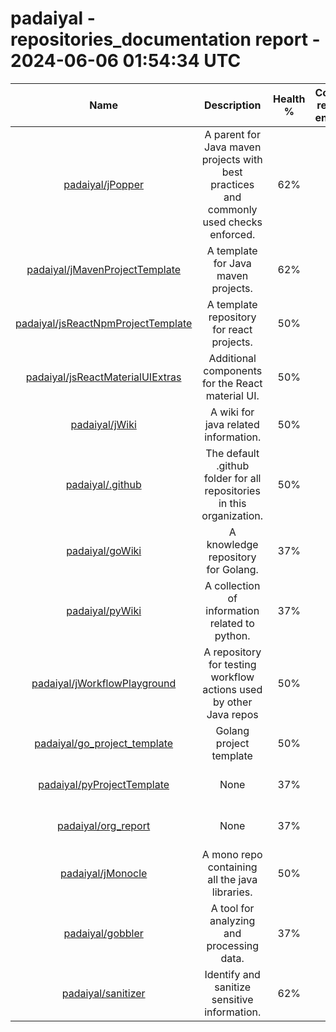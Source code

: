
padaiyal - repositories_documentation report - 2024-06-06 01:54:34 UTC
======================================================================
  

|Name|Description|Health %|Content reports enabled|Code of Conduct|Contributing Guide|Issue template|Pull request template|License|README|Stars|
| :---: | :---: | :---: | :---: | :---: | :---: | :---: | :---: | :---: | :---: | :---: |
|[padaiyal/jPopper](https://github.com/padaiyal/jPopper)|A parent for Java maven projects with best practices and commonly used checks enforced. |62%|✅|❌|❌|❌|✅|Apache License 2.0|✅|3|
|[padaiyal/jMavenProjectTemplate](https://github.com/padaiyal/jMavenProjectTemplate)|A template for Java maven projects.|62%|✅|❌|❌|❌|✅|Apache License 2.0|✅|2|
|[padaiyal/jsReactNpmProjectTemplate](https://github.com/padaiyal/jsReactNpmProjectTemplate)|A template repository for react projects.|50%|❌|❌|❌|❌|✅|Apache License 2.0|✅|2|
|[padaiyal/jsReactMaterialUIExtras](https://github.com/padaiyal/jsReactMaterialUIExtras)|Additional components for the React material UI.|50%|❌|❌|❌|❌|✅|Apache License 2.0|✅|2|
|[padaiyal/jWiki](https://github.com/padaiyal/jWiki)|A wiki for java related information.|50%|❌|❌|❌|❌|✅|Apache License 2.0|✅|0|
|[padaiyal/.github](https://github.com/padaiyal/.github)|The default .github folder for all repositories in this organization.|50%|❌|❌|❌|❌|✅|Apache License 2.0|✅|2|
|[padaiyal/goWiki](https://github.com/padaiyal/goWiki)|A knowledge repository for Golang.|37%|❌|❌|❌|❌|✅|Apache License 2.0|❌|1|
|[padaiyal/pyWiki](https://github.com/padaiyal/pyWiki)|A collection of information related to python. |37%|❌|❌|❌|❌|✅|🤷‍|✅|2|
|[padaiyal/jWorkflowPlayground](https://github.com/padaiyal/jWorkflowPlayground)|A repository for testing workflow actions used by other Java repos|50%|❌|❌|❌|❌|✅|Apache License 2.0|✅|0|
|[padaiyal/go_project_template](https://github.com/padaiyal/go_project_template)|Golang project template|50%|❌|❌|❌|❌|✅|Apache License 2.0|✅|0|
|[padaiyal/pyProjectTemplate](https://github.com/padaiyal/pyProjectTemplate)|None|37%|❌|❌|❌|❌|✅|Apache License 2.0|✅|0|
|[padaiyal/org_report](https://github.com/padaiyal/org_report)|None|37%|❌|❌|❌|❌|✅|Apache License 2.0|✅|2|
|[padaiyal/jMonocle](https://github.com/padaiyal/jMonocle)|A mono repo containing all the java libraries.|50%|❌|❌|❌|❌|✅|Apache License 2.0|✅|1|
|[padaiyal/gobbler](https://github.com/padaiyal/gobbler)|A tool for analyzing and processing data.|37%|✅|❌|❌|❌|✅|🤷‍|❌|0|
|[padaiyal/sanitizer](https://github.com/padaiyal/sanitizer)|Identify and sanitize sensitive information.|62%|✅|❌|❌|❌|✅|Creative Commons Zero v1.0 Universal|✅|1|
